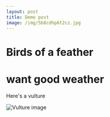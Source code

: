 ```yaml
---
layout: post
title: Demo post
image: /img/5b8cdhp6t2cz.jpg
---
```


# Birds of a feather

# want good weather

Here's a vulture

![Vulture image](https://i.redd.it/6z2f97iw77s31.jpg)
